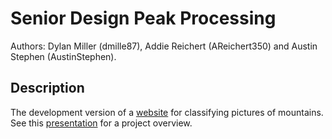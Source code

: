 # Senior Design Peak Processing
Authors: Dylan Miller (dmille87), Addie Reichert (AReichert350) and Austin Stephen (AustinStephen).

## Description
The development version of a [website](https://main.d2pr9vfn2vnfra.amplifyapp.com/) for classifying pictures of mountains.  
See this [presentation](https://docs.google.com/presentation/d/1eyIauOYmnSUBfDdt7MQVN8wXEymjwJH-ebwlbfiIZQ4/edit) for a project overview.
